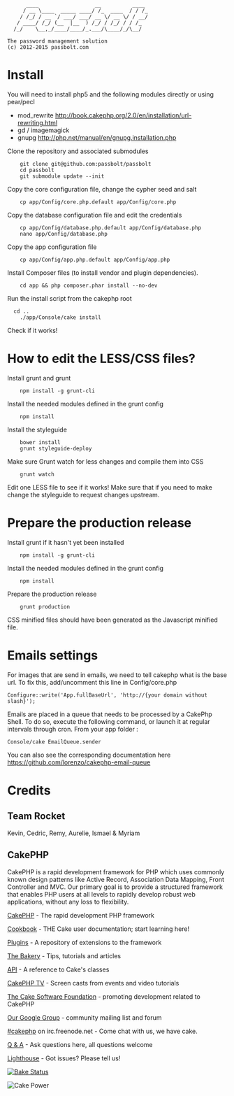 	      ____                  __          ____
	     / __ \____  _____ ____/ /_  ____  / / /_
	    / /_/ / __ `/ ___/ ___/ __ \/ __ \/ / __/
	   / ____/ /_/ (__  |__  ) /_/ / /_/ / / /_
	  /_/    \__,_/____/____/_.___/\____/_/\__/
	
	The password management solution
	(c) 2012-2015 passbolt.com

Install
=========

You will need to install php5 and the following modules directly or using pear/pecl
- mod_rewrite http://book.cakephp.org/2.0/en/installation/url-rewriting.html
- gd / imagemagick
- gnupg http://php.net/manual/en/gnupg.installation.php

Clone the repository and associated submodules
```
	git clone git@github.com:passbolt/passbolt
	cd passbolt
	git submodule update --init
```
Copy the core configuration file, change the cypher seed and salt
```
	cp app/Config/core.php.default app/Config/core.php
```
Copy the database configuration file and edit the credentials
```
	cp app/Config/database.php.default app/Config/database.php
	nano app/Config/database.php
```
Copy the app configuration file
```
	cp app/Config/app.php.default app/Config/app.php
```
Install Composer files (to install vendor and plugin dependencies).
```
	cd app && php composer.phar install --no-dev
```
Run the install script from the cakephp root
```
  cd ..
	./app/Console/cake install
```
Check if it works!


How to edit the LESS/CSS files?
=========

Install grunt and grunt
```
	npm install -g grunt-cli
```
Install the needed modules defined in the grunt config
```
	npm install
```
Install the styleguide
```
	bower install
	grunt styleguide-deploy
```
Make sure Grunt watch for less changes and compile them into CSS
```
	grunt watch
```
Edit one LESS file to see if it works!
Make sure that if you need to make change the styleguide to request changes upstream.


Prepare the production release
=========

Install grunt if it hasn't yet been installed
```
	npm install -g grunt-cli
```
Install the needed modules defined in the grunt config
```
	npm install
```
Prepare the production release
```
	grunt production
```
CSS minified files should have been generated as the Javascript minified file.

Emails settings
=========
For images that are send in emails, we need to tell cakephp what is the base url.
To fix this, add/uncomment this line in Config/core.php
```
Configure::write('App.fullBaseUrl', 'http://{your domain without slash}');
```
Emails are placed in a queue that needs to be processed by a CakePhp Shell. To do so, execute the following command, or launch it at regular intervals through cron.
From your app folder :
```
Console/cake EmailQueue.sender
```
You can also see the corresponding documentation here https://github.com/lorenzo/cakephp-email-queue

Credits
=========

Team Rocket
------
Kevin, Cedric, Remy, Aurelie, Ismael & Myriam


CakePHP
--------

CakePHP is a rapid development framework for PHP which uses commonly known design patterns like Active Record, Association Data Mapping, Front Controller and MVC.
Our primary goal is to provide a structured framework that enables PHP users at all levels to rapidly develop robust web applications, without any loss to flexibility.

[CakePHP](http://www.cakephp.org) - The rapid development PHP framework

[Cookbook](http://book.cakephp.org) - THE Cake user documentation; start learning here!

[Plugins](http://plugins.cakephp.org/) - A repository of extensions to the framework

[The Bakery](http://bakery.cakephp.org) - Tips, tutorials and articles

[API](http://api.cakephp.org) - A reference to Cake's classes

[CakePHP TV](http://tv.cakephp.org) - Screen casts from events and video tutorials

[The Cake Software Foundation](http://cakefoundation.org/) - promoting development related to CakePHP

[Our Google Group](http://groups.google.com/group/cake-php) - community mailing list and forum

[#cakephp](http://webchat.freenode.net/?channels=#cakephp) on irc.freenode.net - Come chat with us, we have cake.

[Q & A](http://ask.cakephp.org/) - Ask questions here, all questions welcome

[Lighthouse](http://cakephp.lighthouseapp.com/) - Got issues? Please tell us!

[![Bake Status](https://secure.travis-ci.org/cakephp/cakephp.png?branch=master)](http://travis-ci.org/cakephp/cakephp)

![Cake Power](https://raw.github.com/cakephp/cakephp/master/lib/Cake/Console/Templates/skel/webroot/img/cake.power.gif)
